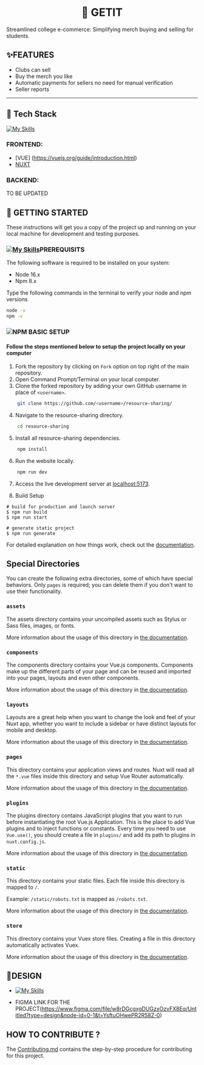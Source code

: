 
 <div align="center">

# 🛒 GETIT
</div>
Streamlined college e-commerce: Simplifying merch buying and selling for students.


## ✨FEATURES

- Clubs can sell
- Buy the merch you like
- Automatic payments for sellers no need for manual verification
- Seller reports




---
## 📱 Tech Stack 

[![My Skills](https://skills.thijs.gg/icons?i=vue,nuxt,nodejs)](https://skills.thijs.gg)
### FRONTEND:
- [VUE] (https://vuejs.org/guide/introduction.html)
- [NUXT](https://nuxt.com/docs)

### BACKEND: 

TO BE UPDATED


## 🔰 GETTING STARTED

These instructions will get you a copy of the project up and running on your local machine for development and testing purposes.

### [![My Skills](https://skills.thijs.gg/icons?i=nodejs)](https://skills.thijs.gg)PREREQUISITS

The following software is required to be installed on your system:

* Node 16.x
* Npm 8.x

Type the following commands in the terminal to verify your node and npm versions

```bash
node -v
npm -v
```

### ![NPM](https://img.shields.io/badge/NPM-%23CB3837.svg?style=for-the-badge&logo=npm&logoColor=white) BASIC SETUP


#### Follow the steps mentioned below to setup the project locally on your computer

1. Fork the repository by clicking on `Fork` option on top right of the main repository.
2. Open Command Prompt/Terminal on your local computer.
3. Clone the forked repository by adding your own GitHub username in place of `<username>`.

```bash
    git clone https://github.com/<username>/resource-sharing/
```
4. Navigate to the resource-sharing directory.

```bash
    cd resource-sharing
```

5. Install all resource-sharing dependencies. 

```bash
    npm install
```
    
6. Run the website locally.

```bash
    npm run dev
```

7. Access the live development server at [localhost:5173](http://localhost:5173).

8. Build Setup
```
# build for production and launch server
$ npm run build
$ npm run start

# generate static project
$ npm run generate
```

For detailed explanation on how things work, check out the [documentation](https://nuxtjs.org).

## Special Directories

You can create the following extra directories, some of which have special behaviors. Only `pages` is required; you can delete them if you don't want to use their functionality.

### `assets`

The assets directory contains your uncompiled assets such as Stylus or Sass files, images, or fonts.

More information about the usage of this directory in [the documentation](https://nuxtjs.org/docs/2.x/directory-structure/assets).

### `components`

The components directory contains your Vue.js components. Components make up the different parts of your page and can be reused and imported into your pages, layouts and even other components.

More information about the usage of this directory in [the documentation](https://nuxtjs.org/docs/2.x/directory-structure/components).

### `layouts`

Layouts are a great help when you want to change the look and feel of your Nuxt app, whether you want to include a sidebar or have distinct layouts for mobile and desktop.

More information about the usage of this directory in [the documentation](https://nuxtjs.org/docs/2.x/directory-structure/layouts).


### `pages`

This directory contains your application views and routes. Nuxt will read all the `*.vue` files inside this directory and setup Vue Router automatically.

More information about the usage of this directory in [the documentation](https://nuxtjs.org/docs/2.x/get-started/routing).

### `plugins`

The plugins directory contains JavaScript plugins that you want to run before instantiating the root Vue.js Application. This is the place to add Vue plugins and to inject functions or constants. Every time you need to use `Vue.use()`, you should create a file in `plugins/` and add its path to plugins in `nuxt.config.js`.

More information about the usage of this directory in [the documentation](https://nuxtjs.org/docs/2.x/directory-structure/plugins).

### `static`

This directory contains your static files. Each file inside this directory is mapped to `/`.

Example: `/static/robots.txt` is mapped as `/robots.txt`.

More information about the usage of this directory in [the documentation](https://nuxtjs.org/docs/2.x/directory-structure/static).

### `store`

This directory contains your Vuex store files. Creating a file in this directory automatically activates Vuex.

More information about the usage of this directory in [the documentation](https://nuxtjs.org/docs/2.x/directory-structure/store).

## 🎨DESIGN 
- [![My Skills](https://skills.thijs.gg/icons?i=figma)](https://skills.thijs.gg) 
 
 - FIGMA LINK FOR THE PROJECT(https://www.figma.com/file/w8rDGcgxgDUGzxOzvFX8Eq/Untitled?type=design&node-id=0-1&t=YsftuOHwePR2R58Z-0)



## HOW TO CONTRIBUTE ?

The [Contributing.md](https://github.com/bsoc-bitbyte/GetIt/blob/main/CONTRIBUTING.md) contains the step-by-step procedure for contributing for this project.

